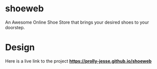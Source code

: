 # shoeweb
 An Awesome Online Shoe Store that brings your desired shoes to your doorstep.
 # Design
 Here is a live link to the project
 **https://prolly-jesse.github.io/shoeweb**
 
